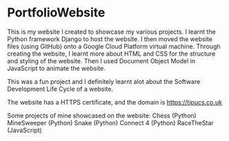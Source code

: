 # PortfolioWebsite

This is my website I created to showcase my various projects.
I learnt the Python framework Django to host the website.
I then moved the website files (using GitHub) onto a Google Cloud Platform virtual machine.
Through creating the website, I learnt more about HTML and CSS for the structure and styling of the website.
Then I used Document Object Model in JavaScript to animate the website.

This was a fun project and I definitely learnt alot about the Software Development Life Cycle of a website.

The website has a HTTPS certificate, and the domain is https://tipucs.co.uk

Some projects of mine showcased on the website:
Chess (Python)
MineSweeper (Python)
Snake (Python)
Connect 4 (Python)
RaceTheStar (JavaScript)

